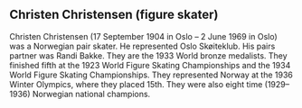 ## Christen Christensen (figure skater)

Christen Christensen (17 September 1904 in Oslo – 2 June 1969 in Oslo) was a Norwegian pair skater. He represented Oslo Skøiteklub.
His pairs partner was Randi Bakke. They are the 1933 World bronze medalists. They finished fifth at the 1923 World Figure Skating Championships and the 1934 World Figure Skating Championships. They represented Norway at the 1936 Winter Olympics, where they placed 15th.
They were also eight time (1929–1936) Norwegian national champions.